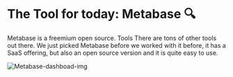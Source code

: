 # The Tool for today: Metabase 🔍

Metabase is a freemium open source. Tools There are tons of other tools out there. We just picked Metabase before we worked with it before, it has a SaaS offering, but also an open source version and it is quite easy to use.

![Metabase-dashboad-img](https://www.metabase.com/docs/latest/images/metabase-product-screenshot.png) 
